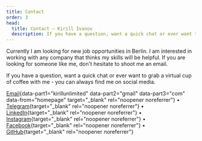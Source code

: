 ```yaml
---
title: Contact
order: 3
head:
  title: Contact – Kirill Ivanov
  description: If you have a question, want a quick chat or ever want to grab a virtual cup of coffee with me - you can always find me on social media.
---
```


Currently I am looking for new job opportunities in Berlin. I am interested in working with any company that thinks my skills will be helpful. If you are looking for someone like me, don't hesitate to shoot me an email.

If you have a question, want a quick chat or ever want to grab a virtual cup of coffee with me - you can always find me on social media.

[Email](){data-part1="kirillunlimited" data-part2="gmail" data-part3="com" data-from="homepage" target="\_blank" rel="noopener noreferrer"}
• [Telegram](https://t.me/kirillunlimited){target="\_blank" rel="noopener noreferrer"}
• [LinkedIn](https://www.linkedin.com/in/kirillunlimited){target="\_blank" rel="noopener noreferrer"}
• [Instagram](https://www.instagram.com/kirillunlimited){target="\_blank" rel="noopener noreferrer"}
• [Facebook](https://www.facebook.com/kirillunlimited){target="\_blank" rel="noopener noreferrer"}
• [GitHub](https://github.com/kirillunlimited){target="\_blank" rel="noopener noreferrer"}

<script src="/assets/contact.js"></script>
